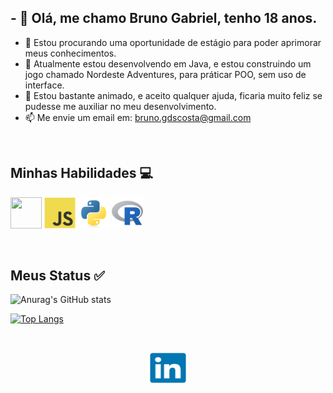 ## - 👋 Olá, me chamo Bruno Gabriel, tenho 18 anos.
- 👀 Estou procurando uma oportunidade de estágio para poder aprimorar meus conhecimentos.
- 🌱 Atualmente estou desenvolvendo em Java, e estou construindo um jogo chamado Nordeste Adventures, para práticar POO, sem uso de interface.
- 💞️ Estou bastante animado, e aceito qualquer ajuda, ficaria muito feliz se pudesse me auxiliar no meu desenvolvimento.
- 📫 Me envie um email em: bruno.gdscosta@gmail.com
<p>&nbsp;</p>

## Minhas Habilidades 💻

<img src="https://cdn.jsdelivr.net/gh/devicons/devicon/icons/java/java-original-wordmark.svg" width="50" height="50" style="max-width:100%"></img>
<img src="https://raw.githubusercontent.com/devicons/devicon/master/icons/javascript/javascript-original.svg" width="50" height="50" style="max-width:100%"></img>
<img src="https://raw.githubusercontent.com/devicons/devicon/master/icons/python/python-original.svg" width="50" height="50" style="max-width:100%"></img>
<img src="https://raw.githubusercontent.com/devicons/devicon/master/icons/r/r-original.svg" width="50" height="50" style="max-width:100%"></img>
<p>&nbsp;</p>


 ## Meus Status ✅
<!--Stats Card-->
![Anurag's GitHub stats](https://github-readme-stats.vercel.app/api?username=Bruno-Gdos&show_icons=true&theme=midnight-purple) 

[![Top Langs](https://github-readme-stats.vercel.app/api/top-langs/?username=Bruno-Gdos&layout=compact&theme=dark)](https://github.com/anuraghazra/github-readme-stats)
<p>&nbsp;</p>

<p align="center">
<a href = "https://www.linkedin.com/in/bruno-gdos/" target="_blank"><img align="center" alt="GitHub User Linkedin Profile" height="50" width="60" src="https://raw.githubusercontent.com/devicons/devicon/master/icons/linkedin/linkedin-original.svg" style="max-width:100%;"></a>

